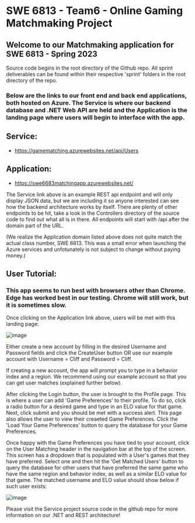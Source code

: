 # SWE 6813 - Team6 - Online Gaming Matchmaking Project

## Welcome to our Matchmaking application for SWE 6813 - Spring 2023

Source code begins in the root directory of the Github repo. All sprint deliverables can be found within their respective 'sprint' folders in the root directory of the repo. 

### Below are the links to our front end and back end applications, both hosted on Azure. The Service is where our backend database and .NET Web API are held and the Application is the landing page where users will begin to interface with the app.

## Service:
 * https://gamematching.azurewebsites.net/api/Users

## Application:
 * https://swe6683matchingapp.azurewebsites.net/

The Service link above is an example REST api endpoint and will only display JSON data, but we are including it so anyone interested can see how the backend architecture works by itself. There are plenty of other endpoints to be hit, take a look in the Controllers directory of the source code to find out what all is in there. All endpoints will start with /api after the domain part of the URL.

(We realize the Application domain listed above does not quite match the actual class number, SWE 6813. This was a small error when launching the Azure services and unfotunately is not subject to change without paying money.)

## User Tutorial:

### This app seems to run best with browsers other than Chrome. Edge has worked best in our testing. Chrome will still work, but it is sometimes slow.

Once clicking on the Application link above, users will be met with this landing page: 

![image](https://user-images.githubusercontent.com/57375639/234246378-2882a9f3-0103-45d2-b433-bc8092f1f906.png)

Either create a new account by filling in the desired Username and Password fields and click the CreateUser button OR use our example account with Username = Cliff and Password = Cliff. 

If creating a new account, the app will prompt you to type in a behavior index and a region. We recommend using our example account so that you can get user matches (explained further below).

After clicking the Login button, the user is brought to the Profile page. This is where a user can add 'Game Preferences' to their profile. To do so, click a radio button for a desired game and type in an ELO value for that game. Next, click submit and you should be met with a success alert. This page also allows the user to view their creaeted Game Preferences. Click the 'Load Your Game Preferences' button to query the database for your Game Preferences.

Once happy with the Game Preferences you have tied to your account, click on the User Matching header in the navigation bar at the top of the screen. This screen has a dropdown that is populated with a User's games that they have preferred. Select one and then hit the 'Get Matched Users' button to query the database for other users that have preferred the same game who have the same region and behavior index, as well as a similar ELO value for that game. The matched username and ELO value should show below if such user exists: 

![image](https://user-images.githubusercontent.com/57375639/234249368-701951e8-9633-429c-acd5-13da00c02bc3.png)

Please visit the Service project source code in the github repo for more information on our .NET and REST architecture!


